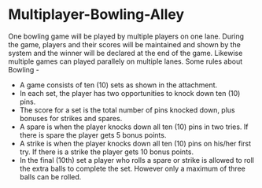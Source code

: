 # Multiplayer-Bowling-Alley
One bowling game will be played by multiple players on one lane. During the game, players and their scores will be maintained and shown by the system and the winner will be declared at the end of the game. Likewise multiple games can played parallely on multiple lanes.
Some rules about Bowling -  
  - A game consists of ten (10) sets as shown in the attachment. 
  - In each set, the player has two opportunities to knock down ten (10) pins.   
  - The score for a set is the total number of pins knocked down, plus bonuses for strikes and spares. 
  - A spare is when the player knocks down all ten (10) pins in two tries. If there is spare the player gets 5 bonus points. 
  - A strike is when the player knocks down all ten (10) pins on his/her first try.  If there is a strike the player gets 10 bonus points. 
  - In the final (10th) set a player who rolls a spare or strike is allowed to roll the extra balls to complete the set. However only a maximum of three balls can be rolled.
